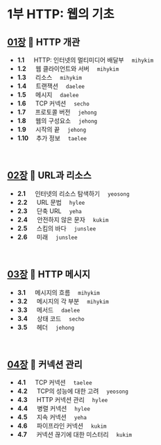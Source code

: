 # 1부 HTTP: 웹의 기초

## [01장](./01_Overview_of_HTTP.md) :octopus: HTTP 개관
- __1.1__ 　 HTTP: 인터넷의 멀티미디어 배달부　 `mihykim` 
- __1.2__ 　 웹 클라이언트와 서버　 `mihykim`
- __1.3__ 　 리소스　 `mihykim`
- __1.4__ 　 트랜잭션　 `daelee`
- __1.5__ 　 메시지　 `daelee`
- __1.6__ 　 TCP 커넥션　 `secho`
- __1.7__ 　 프로토콜 버전　 `jehong`
- __1.8__ 　 웹의 구성요소　 `jehong`
- __1.9__ 　 시작의 끝　 `jehong`
- __1.10__ 　추가 정보　 `taelee`
<br>

## [02장](./02_URLs_and_Resources.md) :octopus: URL과 리소스
- __2.1__ 　 인터넷의 리소스 탐색하기　 `yeosong`
- __2.2__ 　 URL 문법　 `hylee`
- __2.3__ 　 단축 URL　 `yeha`
- __2.4__ 　 안전하지 않은 문자　 `kukim`
- __2.5__ 　 스킴의 바다　 `junslee`
- __2.6__ 　 미래　 `junslee`
<br>

## [03장](./03_HTTP_Messages.md) :octopus: HTTP 메시지
- __3.1__ 　 메시지의 흐름　 `mihykim`
- __3.2__ 　 메시지의 각 부분　 `mihykim`
- __3.3__ 　 메서드　 `daelee`
- __3.4__ 　 상태 코드　 `secho`
- __3.5__ 　 헤더　 `jehong`
<br>

## [04장](./04_Connection_Management.md) :octopus: 커넥션 관리
- __4.1__ 　 TCP 커넥션　 `taelee`
- __4.2__ 　 TCP의 성능에 대한 고려　 `yeosong`
- __4.3__ 　 HTTP 커넥션 관리　 `hylee`
- __4.4__ 　 병렬 커넥션　 `hylee`
- __4.5__ 　 지속 커넥션　 `yeha`
- __4.6__ 　 파이프라인 커넥션　 `kukim`
- __4.7__ 　 커넥션 끊기에 대한 미스터리　 `kukim`
